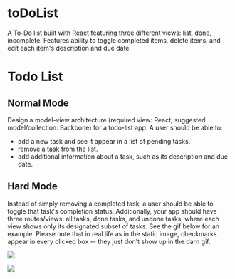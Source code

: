 # toDoList
A To-Do list built with React featuring three different views: list, done, incomplete. Features ability to toggle completed items, delete items, and edit each item's description and due date

# Todo List

## Normal Mode

Design a model-view architecture (required view: React; suggested model/collection: Backbone) for a todo-list app. A user should be able to:

  - add a new task and see it appear in a list of pending tasks. 
  - remove a task from the list.
  - add additional information about a task, such as its description and due date. 

## Hard Mode

Instead of simply removing a completed task, a user should be able to toggle that task's completion status. Additionally, your app should have three routes/views: all tasks, done tasks, and undone tasks, where each view shows only its designated subset of tasks. See the gif below for an example. Please note that in real life as in the static image, checkmarks appear in every clicked box -- they just don't show up in the darn gif.  


![](./todo.png)

![](./todo.gif)

